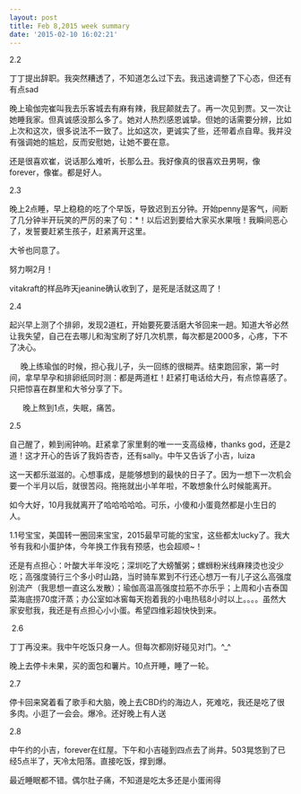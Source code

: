 ```yaml
---
layout: post
title: Feb 8,2015 week summary
date: '2015-02-10 16:02:21'
---
```



2.2

丁丁提出辞职。我突然糟透了，不知道怎么过下去。我迅速调整了下心态，但还有有点sad

晚上瑜伽完崔叫我去乐客城去有麻有辣，我屁颠就去了。再一次见到贾。又一次让她睡我家。但真诚感没那么多了。她对人热烈感恩诚挚。但她的话需要分辨，比如上次和这次，很多说法不一致了。比如这次，更诚实了些，还带着点自卑。我并没有强调她的尴尬，反而安慰她，让她不要在意。

还是很喜欢崔，说话那么难听，长那么丑。我好像真的很喜欢丑男啊，像forever，像崔。都是好人。

2.3

晚上2点睡，早上稳稳的吃了个早饭，导致迟到五分钟。开始penny是客气，间断了几分钟半开玩笑的严厉的来了句：*！以后迟到要给大家买水果哦！我瞬间恶心了，发誓要赶紧生孩子，赶紧离开这里。

大爷也同意了。

努力啊2月！

vitakraft的样品昨天jeanine确认收到了，是死是活就这周了！

2.4

起兴早上测了个排卵，发现2道杠，开始要死要活磨大爷回来一趟。知道大爷必然让我失望，自己在去哪儿和淘宝刷了好几次机票，每次都是2000多，心疼，下不了决心。

     晚上练瑜伽的时候，担心我儿子，头一回练的很糊弄。结束跑回家，第一时间，拿早早孕和排卵纸同时测：都是两道杠！赶紧打电话给大丹，有点惊喜感了。只把惊喜在群里和大爷分享了下。

      晚上熬到1点，失眠，痛苦。

2.5

自己醒了，赖到闹钟响。赶紧拿了家里剩的唯一一支高级棒，thanks god，还是2道！这才开心的告诉了我妈杏杏，还有sally。中午又告诉了小吉，luiza

这一天都乐滋滋的。心想事成，是能够想到的最快的日子了。因为一想下一次机会要一个半月以后，就很苦闷。拖拖就出小羊年啦，不敢想象什么时候能离开。

如今大好，10月我就离开了哈哈哈哈哈。可乐，小傻和小蛋竟然都是小生日的人。

1.1号宝宝，美国转一圈回来宝宝，2015最早可能的宝宝，这些都太lucky了。我大爷有我和小蛋护体，今年换工作我有预感，也会超顺~！

还是有点担心：叶酸大半年没吃；深圳吃了大螃蟹粥；螺蛳粉米线麻辣烫也没少吃；高强度骑行三个多小时山路，当时骑车累到不行还心想万一有儿子这么高强度别流产（我思想一直这么发散）；瑜伽高温高强度拉筋不亦乐乎；上周和小吉泰国菜海底捞70度汗蒸；办公室如冰窖每天抱着我的小电热毯8小时以上。。。。虽然大家安慰我，我还是有点担心小小蛋。希望四维彩超快快到来。

 2.6

丁丁再没来。我中午吃饭只身一人。但每次都刚好碰见对门。^_^

晚上去停卡未果，买的面包和薯片。10点开睡，睡了一轮。

2.7

停卡回来窝着看了歌手和大脑，晚上去CBD约的海边人，死难吃，我还是吃了很多肉。小逛了一会会。爆冷。还好晚上有人送

2.8

中午约的小吉，forever在红屋。下午和小吉碰到四点去了尚井。503晃悠到了已经5点半了，天冷太阳落。直接吃饭，撑到爆。

最近睡眠都不错。偶尔肚子痛，不知道是吃太多还是小蛋闹得



